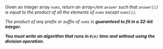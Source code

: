 Given an integer array <code>nums</code>, <em>return an array</em <code>answer</code> <em>such that</em> <code>answer[i]</code> <em>is equal to the product of all the elements of</em> <code>nums</code> <em>except</em> <code>nums[i]</code>.

The product of any prefix or suffix of <code>nums</code> is <strong>guaranteed<strong> to fit in a <strong>32-bit</code> integer.

You must write an algorithm that runs in <code>O(n)</code> time and without using the division operation.

